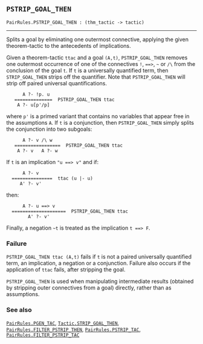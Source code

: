 ## `PSTRIP_GOAL_THEN`

``` hol4
PairRules.PSTRIP_GOAL_THEN : (thm_tactic -> tactic)
```

------------------------------------------------------------------------

Splits a goal by eliminating one outermost connective, applying the
given theorem-tactic to the antecedents of implications.

Given a theorem-tactic `ttac` and a goal `(A,t)`, `PSTRIP_GOAL_THEN`
removes one outermost occurrence of one of the connectives `!`, `==>`,
`~` or `/\` from the conclusion of the goal `t`. If `t` is a universally
quantified term, then `STRIP_GOAL_THEN` strips off the quantifier. Note
that `PSTRIP_GOAL_THEN` will strip off paired universal quantifications.

``` hol4
      A ?- !p. u
   ==============  PSTRIP_GOAL_THEN ttac
    A ?- u[p'/p]
```

where `p'` is a primed variant that contains no variables that appear
free in the assumptions `A`. If `t` is a conjunction, then
`PSTRIP_GOAL_THEN` simply splits the conjunction into two subgoals:

``` hol4
      A ?- v /\ w
   =================  PSTRIP_GOAL_THEN ttac
    A ?- v   A ?- w
```

If `t` is an implication `"u ==> v"` and if:

``` hol4
      A ?- v
  ===============  ttac (u |- u)
     A' ?- v'
```

then:

``` hol4
      A ?- u ==> v
  ====================  PSTRIP_GOAL_THEN ttac
        A' ?- v'
```

Finally, a negation `~t` is treated as the implication `t ==> F`.

### Failure

`PSTRIP_GOAL_THEN ttac (A,t)` fails if `t` is not a paired universally
quantified term, an implication, a negation or a conjunction. Failure
also occurs if the application of `ttac` fails, after stripping the
goal.

`PSTRIP_GOAL_THEN` is used when manipulating intermediate results
(obtained by stripping outer connectives from a goal) directly, rather
than as assumptions.

### See also

[`PairRules.PGEN_TAC`](#PairRules.PGEN_TAC),
[`Tactic.STRIP_GOAL_THEN`](#Tactic.STRIP_GOAL_THEN),
[`PairRules.FILTER_PSTRIP_THEN`](#PairRules.FILTER_PSTRIP_THEN),
[`PairRules.PSTRIP_TAC`](#PairRules.PSTRIP_TAC),
[`PairRules.FILTER_PSTRIP_TAC`](#PairRules.FILTER_PSTRIP_TAC)
